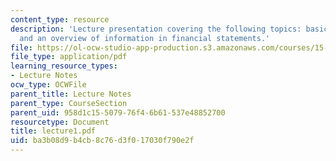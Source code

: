 ```yaml
---
content_type: resource
description: 'Lecture presentation covering the following topics: basic accounting
  and an overview of information in financial statements.'
file: https://ol-ocw-studio-app-production.s3.amazonaws.com/courses/15-501-introduction-to-financial-and-managerial-accounting-spring-2004/ba3b08d9b4cb8c76d3f017030f790e2f_lecture1.pdf
file_type: application/pdf
learning_resource_types:
- Lecture Notes
ocw_type: OCWFile
parent_title: Lecture Notes
parent_type: CourseSection
parent_uid: 958d1c15-5079-76f4-6b61-537e48852700
resourcetype: Document
title: lecture1.pdf
uid: ba3b08d9-b4cb-8c76-d3f0-17030f790e2f
---
```

